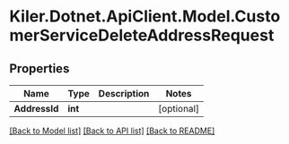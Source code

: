 # Kiler.Dotnet.ApiClient.Model.CustomerServiceDeleteAddressRequest

## Properties

Name | Type | Description | Notes
------------ | ------------- | ------------- | -------------
**AddressId** | **int** |  | [optional] 

[[Back to Model list]](../README.md#documentation-for-models) [[Back to API list]](../README.md#documentation-for-api-endpoints) [[Back to README]](../README.md)

